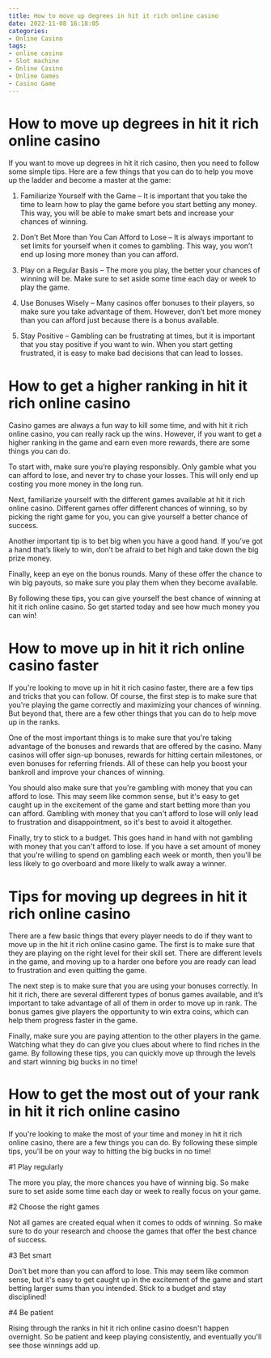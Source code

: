 ```yaml
---
title: How to move up degrees in hit it rich online casino 
date: 2022-11-08 16:18:05
categories:
- Online Casino
tags:
- online casino
- Slot machine
- Online Casino
- Online Games
- Casino Game
---
```



#  How to move up degrees in hit it rich online casino 

If you want to move up degrees in hit it rich casino, then you need to follow some simple tips. Here are a few things that you can do to help you move up the ladder and become a master at the game:

1. Familiarize Yourself with the Game – It is important that you take the time to learn how to play the game before you start betting any money. This way, you will be able to make smart bets and increase your chances of winning.

2. Don’t Bet More than You Can Afford to Lose – It is always important to set limits for yourself when it comes to gambling. This way, you won’t end up losing more money than you can afford.

3. Play on a Regular Basis – The more you play, the better your chances of winning will be. Make sure to set aside some time each day or week to play the game.

4. Use Bonuses Wisely – Many casinos offer bonuses to their players, so make sure you take advantage of them. However, don’t bet more money than you can afford just because there is a bonus available.

5. Stay Positive – Gambling can be frustrating at times, but it is important that you stay positive if you want to win. When you start getting frustrated, it is easy to make bad decisions that can lead to losses.

#  How to get a higher ranking in hit it rich online casino 

Casino games are always a fun way to kill some time, and with hit it rich online casino, you can really rack up the wins. However, if you want to get a higher ranking in the game and earn even more rewards, there are some things you can do.

To start with, make sure you’re playing responsibly. Only gamble what you can afford to lose, and never try to chase your losses. This will only end up costing you more money in the long run.

Next, familiarize yourself with the different games available at hit it rich online casino. Different games offer different chances of winning, so by picking the right game for you, you can give yourself a better chance of success.

Another important tip is to bet big when you have a good hand. If you’ve got a hand that’s likely to win, don’t be afraid to bet high and take down the big prize money.

Finally, keep an eye on the bonus rounds. Many of these offer the chance to win big payouts, so make sure you play them when they become available.

By following these tips, you can give yourself the best chance of winning at hit it rich online casino. So get started today and see how much money you can win!

#  How to move up in hit it rich online casino faster 

If you're looking to move up in hit it rich casino faster, there are a few tips and tricks that you can follow. Of course, the first step is to make sure that you're playing the game correctly and maximizing your chances of winning. But beyond that, there are a few other things that you can do to help move up in the ranks.

One of the most important things is to make sure that you're taking advantage of the bonuses and rewards that are offered by the casino. Many casinos will offer sign-up bonuses, rewards for hitting certain milestones, or even bonuses for referring friends. All of these can help you boost your bankroll and improve your chances of winning.

You should also make sure that you're gambling with money that you can afford to lose. This may seem like common sense, but it's easy to get caught up in the excitement of the game and start betting more than you can afford. Gambling with money that you can't afford to lose will only lead to frustration and disappointment, so it's best to avoid it altogether.

Finally, try to stick to a budget. This goes hand in hand with not gambling with money that you can't afford to lose. If you have a set amount of money that you're willing to spend on gambling each week or month, then you'll be less likely to go overboard and more likely to walk away a winner.

#  Tips for moving up degrees in hit it rich online casino 

There are a few basic things that every player needs to do if they want to move up in the hit it rich online casino game. The first is to make sure that they are playing on the right level for their skill set. There are different levels in the game, and moving up to a harder one before you are ready can lead to frustration and even quitting the game.

The next step is to make sure that you are using your bonuses correctly. In hit it rich, there are several different types of bonus games available, and it’s important to take advantage of all of them in order to move up in rank. The bonus games give players the opportunity to win extra coins, which can help them progress faster in the game.

Finally, make sure you are paying attention to the other players in the game. Watching what they do can give you clues about where to find riches in the game. By following these tips, you can quickly move up through the levels and start winning big bucks in no time!

#  How to get the most out of your rank in hit it rich online casino

If you're looking to make the most of your time and money in hit it rich online casino, there are a few things you can do. By following these simple tips, you'll be on your way to hitting the big bucks in no time!

#1 Play regularly

The more you play, the more chances you have of winning big. So make sure to set aside some time each day or week to really focus on your game.

#2 Choose the right games

Not all games are created equal when it comes to odds of winning. So make sure to do your research and choose the games that offer the best chance of success.

#3 Bet smart

Don't bet more than you can afford to lose. This may seem like common sense, but it's easy to get caught up in the excitement of the game and start betting larger sums than you intended. Stick to a budget and stay disciplined!

#4 Be patient

Rising through the ranks in hit it rich online casino doesn't happen overnight. So be patient and keep playing consistently, and eventually you'll see those winnings add up.